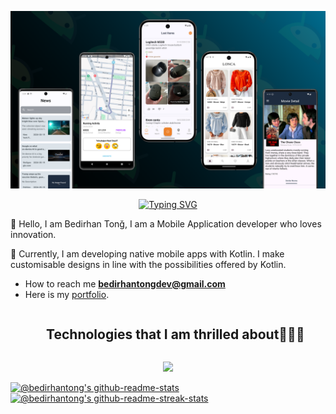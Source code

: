 ![](./assets/images/github-showcase.png)

<p align="center">
<a href="https://git.io/typing-svg"><img src="https://readme-typing-svg.demolab.com?font=Poppins&pause=1000&center=true&random=false&width=435&lines=Hi+I+am+Bedirhan+Tong;Mobile+App+Developer" alt="Typing SVG" /></a>

🧐 Hello, I am Bedirhan Tonğ, I am a Mobile Application developer who loves innovation.

👾 Currently, I am developing native mobile apps with Kotlin. I make customisable designs in line with the possibilities offered by Kotlin.



- How to reach me **bedirhantongdev@gmail.com**
- Here is my [portfolio](https://bedirhantongdev.vercel.app/).


  

<div id="user-content-toc">
  <ul align="center">
    <summary><h2 style="display: inline-block">Technologies that I am thrilled about👨🏻‍💻</h2></summary>
  </ul>
</div>

<p align="center">
  <a href="https://skillicons.dev">
    <img src="https://skillicons.dev/icons?i=kotlin,flutter,java,git,firebase,ai,&perline=4" />
  </a>
</p>

<p align="center">

<a href="https://github.com/bedirhantong?tab=repositories"><img src="https://github-readme-stats-one-bice.vercel.app/api?username=bedirhantong&theme=dark&show_icons=true&count_private=true&hide_border=false&role=OWNER,ORGANIZATION_MEMBER,COLLABORATOR"  width="50%" alt="@bedirhantong's github-readme-stats"/></a><a href="https://github.com/bedirhantong?tab=stars"><img src="https://github-readme-streak-stats.herokuapp.com?user=bedirhantong&theme=dark&hide_border=false&date_format=M%20j%5B%2C%20Y%5D"  width="50%" alt="@bedirhantong's github-readme-streak-stats"/></a>
</p>
